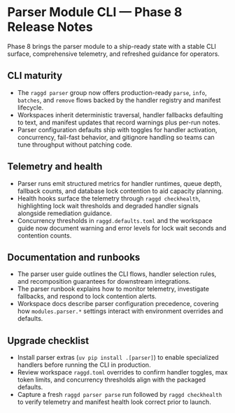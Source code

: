 # Parser Module CLI — Phase 8 Release Notes

Phase 8 brings the parser module to a ship-ready state with a stable CLI
surface, comprehensive telemetry, and refreshed guidance for operators.

## CLI maturity
- The `raggd parser` group now offers production-ready `parse`, `info`,
  `batches`, and `remove` flows backed by the handler registry and manifest
  lifecycle.
- Workspaces inherit deterministic traversal, handler fallbacks defaulting to
  text, and manifest updates that record warnings plus per-run notes.
- Parser configuration defaults ship with toggles for handler activation,
  concurrency, fail-fast behavior, and gitignore handling so teams can tune
  throughput without patching code.

## Telemetry and health
- Parser runs emit structured metrics for handler runtimes, queue depth, fallback
  counts, and database lock contention to aid capacity planning.
- Health hooks surface the telemetry through `raggd checkhealth`, highlighting
  lock wait thresholds and degraded handler signals alongside remediation
  guidance.
- Concurrency thresholds in `raggd.defaults.toml` and the workspace guide now
  document warning and error levels for lock wait seconds and contention counts.

## Documentation and runbooks
- The parser user guide outlines the CLI flows, handler selection rules, and
  recomposition guarantees for downstream integrations.
- The parser runbook explains how to monitor telemetry, investigate fallbacks,
  and respond to lock contention alerts.
- Workspace docs describe parser configuration precedence, covering how
  `modules.parser.*` settings interact with environment overrides and defaults.

## Upgrade checklist
- Install parser extras (`uv pip install .[parser]`) to enable specialized
  handlers before running the CLI in production.
- Review workspace `raggd.toml` overrides to confirm handler toggles, max token
  limits, and concurrency thresholds align with the packaged defaults.
- Capture a fresh `raggd parser parse` run followed by `raggd checkhealth` to
  verify telemetry and manifest health look correct prior to launch.
